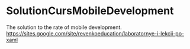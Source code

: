 # SolutionCursMobileDevelopment
The solution to the rate of mobile development. https://sites.google.com/site/revenkoeducation/laboratornye-i-lekcii-po-xaml
